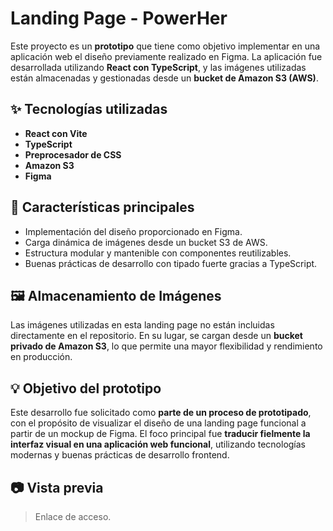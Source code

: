 # Landing Page - PowerHer

Este proyecto es un **prototipo** que tiene como objetivo implementar en una aplicación web el diseño previamente realizado en Figma. La aplicación fue desarrollada utilizando **React con TypeScript**, y las imágenes utilizadas están almacenadas y gestionadas desde un **bucket de Amazon S3 (AWS)**.

## ✨ Tecnologías utilizadas

- **React con Vite**
- **TypeScript**
- **Preprocesador de CSS**
- **Amazon S3**
- **Figma**


## 🚀 Características principales

- Implementación del diseño proporcionado en Figma.
- Carga dinámica de imágenes desde un bucket S3 de AWS.
- Estructura modular y mantenible con componentes reutilizables.
- Buenas prácticas de desarrollo con tipado fuerte gracias a TypeScript.

## 🖼️ Almacenamiento de Imágenes

Las imágenes utilizadas en esta landing page no están incluidas directamente en el repositorio. En su lugar, se cargan desde un **bucket privado de Amazon S3**, lo que permite una mayor flexibilidad y rendimiento en producción.

## 💡 Objetivo del prototipo

Este desarrollo fue solicitado como **parte de un proceso de prototipado**, con el propósito de visualizar el diseño de una landing page funcional a partir de un mockup de Figma. El foco principal fue **traducir fielmente la interfaz visual en una aplicación web funcional**, utilizando tecnologías modernas y buenas prácticas de desarrollo frontend.

## 📷 Vista previa

> Enlace de acceso.

